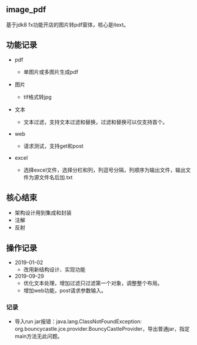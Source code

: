 ## image_pdf
基于jdk8 fx功能开店的图片转pdf窗体，核心是itext。

## 功能记录
* pdf
	* 单图片或多图片生成pdf

* 图片
	* tif格式转jpg
	
* 文本
	* 文本过滤，支持文本过滤和替换，过滤和替换可以仅支持首个。

* web
	* 请求测试，支持get和post

* excel
	* 选择excel文件，选择分栏和列，列逗号分隔，列顺序为输出文件，输出文件为源文件名后加.txt


## 核心结束
* 架构设计用到集成和封装
* 注解
* 反射 

## 操作记录
* 2019-01-02
	* 改用新结构设计、实现功能 
* 2019-09-29
    * 优化文本处理，增加过滤只过滤第一个对象，调整整个布局。
	* 增加web功能，post请求参数输入。

### 记录 
*  导入run jar报错：java.lang.ClassNotFoundException: org.bouncycastle.jce.provider.BouncyCastleProvider，导出普通jar，指定main方法无此问题。
